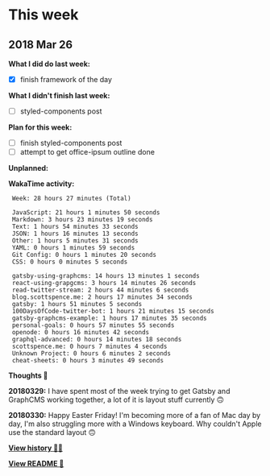 # This week

## 2018 Mar 26

**What I did do last week:**

* [x] finish framework of the day

**What I didn't finish last week:**

* [ ] styled-components post

**Plan for this week:**

* [ ] finish styled-components post
* [ ] attempt to get office-ipsum outline done

**Unplanned:**

**WakaTime activity:**

```
 Week: 28 hours 27 minutes (Total)

 JavaScript: 21 hours 1 minutes 50 seconds
 Markdown: 3 hours 23 minutes 19 seconds
 Text: 1 hours 54 minutes 33 seconds
 JSON: 1 hours 16 minutes 13 seconds
 Other: 1 hours 5 minutes 31 seconds
 YAML: 0 hours 1 minutes 59 seconds
 Git Config: 0 hours 1 minutes 20 seconds
 CSS: 0 hours 0 minutes 5 seconds

 gatsby-using-graphcms: 14 hours 13 minutes 1 seconds
 react-using-grapgcms: 3 hours 14 minutes 26 seconds
 read-twitter-stream: 2 hours 44 minutes 6 seconds
 blog.scottspence.me: 2 hours 17 minutes 34 seconds
 gatsby: 1 hours 51 minutes 5 seconds
 100DaysOfCode-twitter-bot: 1 hours 21 minutes 15 seconds
 gatsby-graphcms-example: 1 hours 17 minutes 35 seconds
 personal-goals: 0 hours 57 minutes 55 seconds
 openode: 0 hours 16 minutes 42 seconds
 graphql-advanced: 0 hours 14 minutes 18 seconds
 scottspence.me: 0 hours 7 minutes 4 seconds
 Unknown Project: 0 hours 6 minutes 2 seconds
 cheat-sheets: 0 hours 3 minutes 49 seconds
```

**Thoughts 💭**

**20180329:** I have spent most of the week trying to get Gatsby and
GraphCMS working together, a lot of it is layout stuff currently 🙃

**20180330:** Happy Easter Friday! I'm becoming more of a fan of Mac
day by day, I'm also struggling more with a Windows keyboard. Why
couldn't Apple use the standard layout 🙃

**[View history 👵👴](history.md#history)**

**[View README 👀](README.md#personal-goals)**

<!-- links -->
